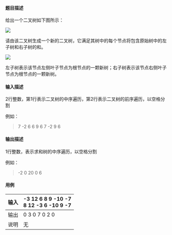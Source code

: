 #### 题目描述

给出一个二叉树如下图所示：

![](https://img-blog.csdnimg.cn/ed2a08ce745c47ab8e4af259b4d1216c.png)

请由该二叉树生成一个新的二叉树，它满足其树中的每个节点将包含原始树中的左子树和右子树的和。

![](https://img-blog.csdnimg.cn/037de229e9dc43d08af43a4c7944f8cc.png)

左子树表示该节点左侧叶子节点为根节点的一颗新树；右子树表示该节点右侧叶子节点为根节点的一颗新树。

#### 输入描述

2行整数，第1行表示二叉树的中序遍历，第2行表示二叉树的前序遍历，以空格分割

例如：

> 7 -2 6 6 9
> 6 7 -2 9 6

#### 输出描述

1行整数，表示求和树的中序遍历，以空格分割

例如：

> -2 0 20 0 6

#### 用例


| 输入 | -3 12 6 8 9 -10 -7<br/>8 12 -3 6 -10 9 -7 |
| ------ | ------------------------------------------- |
| 输出 | 0 3 0 7 0 2 0                             |
| 说明 | 无                                        |
